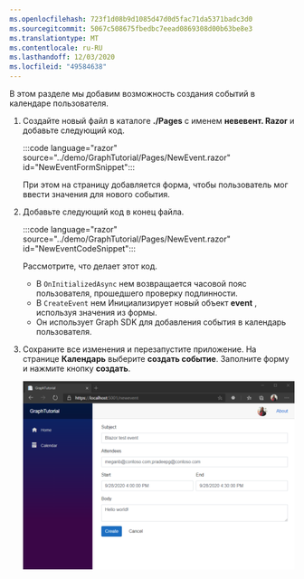 ```yaml
---
ms.openlocfilehash: 723f1d08b9d1085d47d0d5fac71da5371badc3d0
ms.sourcegitcommit: 5067c508675fbedbc7eead0869308d00b63be8e3
ms.translationtype: MT
ms.contentlocale: ru-RU
ms.lasthandoff: 12/03/2020
ms.locfileid: "49584638"
---
```

<!-- markdownlint-disable MD002 MD041 -->

В этом разделе мы добавим возможность создания событий в календаре пользователя.

1. Создайте новый файл в каталоге **./Pages** с именем **невевент. Razor** и добавьте следующий код.

    :::code language="razor" source="../demo/GraphTutorial/Pages/NewEvent.razor" id="NewEventFormSnippet":::

    При этом на страницу добавляется форма, чтобы пользователь мог ввести значения для нового события.

1. Добавьте следующий код в конец файла.

    :::code language="razor" source="../demo/GraphTutorial/Pages/NewEvent.razor" id="NewEventCodeSnippet":::

    Рассмотрите, что делает этот код.

    - В `OnInitializedAsync` нем возвращается часовой пояс пользователя, прошедшего проверку подлинности.
    - В `CreateEvent` нем Инициализирует новый объект **event** , используя значения из формы.
    - Он использует Graph SDK для добавления события в календарь пользователя.

1. Сохраните все изменения и перезапустите приложение. На странице **Календарь** выберите **создать событие**. Заполните форму и нажмите кнопку **создать**.

    ![Снимок экрана с формой создания события](images/create-event.png)
